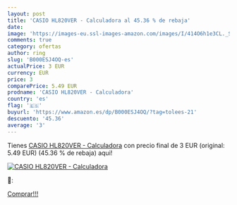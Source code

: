 ```yaml
---
layout: post
title: 'CASIO HL820VER - Calculadora al 45.36 % de rebaja'
date: 
image: 'https://images-eu.ssl-images-amazon.com/images/I/414O6h1e3CL._SL200_.jpg'
comments: true
category: ofertas
author: ring
slug: 'B000ESJ4OQ-es'
actualPrice: 3 EUR
currency: EUR
price: 3
comparePrice: 5.49 EUR
prodname: 'CASIO HL820VER - Calculadora'
country: 'es'
flag: '🇪🇸'
buyurl: 'https://www.amazon.es/dp/B000ESJ4OQ/?tag=tolees-21'
descuento: '45.36'
average: '3'
---
```


Tienes [CASIO HL820VER - Calculadora](https://www.amazon.es/dp/B000ESJ4OQ/?tag=tolees-21) con precio final de  3 EUR (original: 5.49 EUR) (45.36 %  de rebaja) aqui!

[![CASIO HL820VER - Calculadora](https://images-eu.ssl-images-amazon.com/images/I/414O6h1e3CL._SL200_.jpg)](https://www.amazon.es/dp/B000ESJ4OQ/?tag=tolees-21)

🔎:


[Comprar!!!](https://www.amazon.es/dp/B000ESJ4OQ/?tag=tolees-21)
